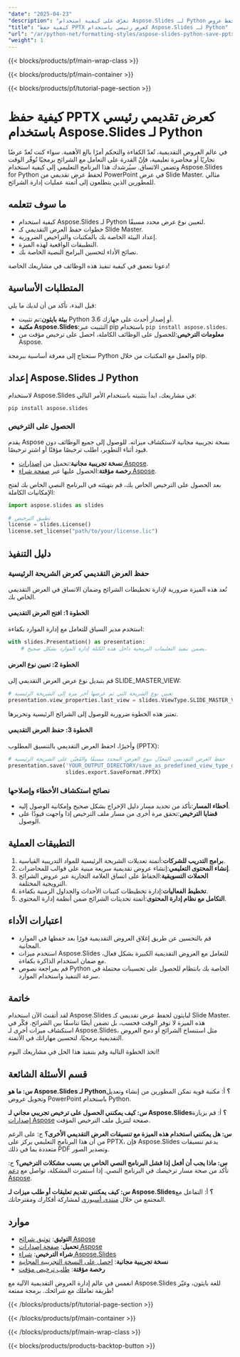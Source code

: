 ```yaml
---
"date": "2025-04-23"
"description": "تعرّف على كيفية استخدام Aspose.Slides لـ Python لحفظ عروض PowerPoint التقديمية في عرض Slide Master بكفاءة. مثالي لأتمتة إدارة الشرائح."
"title": "كيفية حفظ PPTX كعرض رئيسي باستخدام Aspose.Slides لـ Python"
"url": "/ar/python-net/formatting-styles/aspose-slides-python-save-pptx-slide-master/"
"weight": 1
---
```


{{< blocks/products/pf/main-wrap-class >}}

{{< blocks/products/pf/main-container >}}

{{< blocks/products/pf/tutorial-page-section >}}
# كيفية حفظ PPTX كعرض تقديمي رئيسي باستخدام Aspose.Slides لـ Python

في عالم العروض التقديمية، تُعدّ الكفاءة والتحكم أمرًا بالغ الأهمية. سواء كنت تُعدّ عرضًا تجاريًا أو محاضرة تعليمية، فإنّ القدرة على التعامل مع الشرائح برمجيًا تُوفّر الوقت وتضمن الاتساق. سيُرشدك هذا البرنامج التعليمي إلى كيفية استخدام Aspose.Slides for Python لحفظ عرض تقديمي من PowerPoint في عرض Slide Master. مثالي للمطورين الذين يتطلعون إلى أتمتة عمليات إدارة الشرائح.

## ما سوف تتعلمه
- كيفية استخدام Aspose.Slides لـ Python لتعيين نوع عرض محدد مسبقًا.
- خطوات حفظ العرض التقديمي كـ Slide Master.
- إعداد البيئة الخاصة بك بالمكتبات والتراخيص الضرورية.
- التطبيقات الواقعية لهذه الميزة.
- نصائح الأداء لتحسين البرامج النصية الخاصة بك.

دعونا نتعمق في كيفية تنفيذ هذه الوظائف في مشاريعك الخاصة!

## المتطلبات الأساسية
قبل البدء، تأكد من أن لديك ما يلي:
- **بيئة بايثون**:تم تثبيت Python 3.6 أو إصدار أحدث على جهازك.
- **مكتبة Aspose.Slides**:التثبيت عبر pip باستخدام `pip install aspose.slides`.
- **معلومات الترخيص**:للحصول على الوظائف الكاملة، احصل على ترخيص مؤقت من Aspose.

ستحتاج إلى معرفة أساسية ببرمجة Python والعمل مع المكتبات من خلال pip.

## إعداد Aspose.Slides لـ Python
لاستخدام Aspose.Slides في مشاريعك، ابدأ بتثبيته باستخدام الأمر التالي:

```bash
pip install aspose.slides
```

### الحصول على الترخيص
يقدم Aspose نسخة تجريبية مجانية لاستكشاف ميزاته. للوصول إلى جميع الوظائف دون قيود أثناء التطوير، اطلب ترخيصًا مؤقتًا أو اشترِ ترخيصًا.

- **نسخة تجريبية مجانية**:تحميل من [إصدارات Aspose](https://releases.aspose.com/slides/python-net/).
- **رخصة مؤقتة**:الحصول عليها عبر [صفحة شراء Aspose](https://purchase.aspose.com/temporary-license/).

بعد الحصول على الترخيص الخاص بك، قم بتهيئته في البرنامج النصي الخاص بك لفتح الإمكانيات الكاملة:

```python
import aspose.slides as slides

# تطبيق الترخيص
license = slides.License()
license.set_license("path/to/your/license.lic")
```

## دليل التنفيذ
### حفظ العرض التقديمي كعرض الشريحة الرئيسية
تُعد هذه الميزة ضرورية لإدارة تخطيطات الشرائح وضمان الاتساق في العرض التقديمي الخاص بك.

#### الخطوة 1: افتح العرض التقديمي
استخدم مدير السياق للتعامل مع إدارة الموارد بكفاءة:

```python
with slides.Presentation() as presentation:
    # يضمن تنفيذ التعليمات البرمجية داخل هذه الكتلة إدارة الموارد بشكل صحيح.
```

#### الخطوة 2: تعيين نوع العرض
قم بتبديل نوع عرض العرض التقديمي إلى SLIDE_MASTER_VIEW:

```python
# تعيين نوع الشريحة التي تم عرضها آخر مرة إلى الشريحة الرئيسية
presentation.view_properties.last_view = slides.ViewType.SLIDE_MASTER_VIEW
```
تعتبر هذه الخطوة ضرورية للوصول إلى الشرائح الرئيسية وتحريرها.

#### الخطوة 3: حفظ العرض التقديمي
وأخيرًا، احفظ العرض التقديمي بالتنسيق المطلوب (PPTX):

```python
# حفظ العرض التقديمي المعدّل بنوع العرض المحدد مسبقًا والمُعيّن على الشريحة الرئيسية
presentation.save('YOUR_OUTPUT_DIRECTORY/save_as_predefined_view_type_out.pptx', 
                  slides.export.SaveFormat.PPTX)
```

### نصائح استكشاف الأخطاء وإصلاحها
- **أخطاء المسار**:تأكد من تحديد مسار دليل الإخراج بشكل صحيح وإمكانية الوصول إليه.
- **قضايا الترخيص**:تحقق مرة أخرى من مسار ملف الترخيص إذا واجهت قيودًا على الوصول.

## التطبيقات العملية
1. **برامج التدريب للشركات**:أتمتة تعديلات الشريحة الرئيسية للمواد التدريبية القياسية.
2. **إنشاء المحتوى التعليمي**:إنشاء عروض تقديمية سريعة مبنية على قوالب للمحاضرات.
3. **الحملات التسويقية**:الحفاظ على اتساق العلامة التجارية عبر عروض الشرائح الترويجية المختلفة.
4. **تخطيط الفعاليات**:إدارة تخطيطات كتيبات الأحداث والجداول الزمنية بكفاءة.
5. **التكامل مع نظام إدارة المحتوى**:أتمتة تحديثات الشرائح ضمن أنظمة إدارة المحتوى.

## اعتبارات الأداء
- قم بالتحسين عن طريق إغلاق العروض التقديمية فورًا بعد حفظها في الموارد المجانية.
- استخدم ميزات Aspose.Slides للتعامل مع العروض التقديمية الكبيرة بشكل فعال، مع ضمان استخدام الذاكرة بكفاءة.
- قم بمراجعة نصوص Python الخاصة بك بانتظام للحصول على تحسينات محتملة في سرعة التنفيذ واستخدام الموارد.

## خاتمة
لقد أتقنتَ الآن استخدام Aspose.Slides لبايثون لحفظ عرض تقديمي كـ Slide Master. هذه الميزة لا توفر الوقت فحسب، بل تضمن أيضًا تناسقًا بين الشرائح. فكّر في استكشاف ميزات أخرى لـ Aspose.Slides، مثل استنساخ الشرائح أو دمج العروض التقديمية برمجيًا، لتحسين مهاراتك في الأتمتة.

اتخذ الخطوة التالية وقم بتنفيذ هذا الحل في مشاريعك اليوم!

## قسم الأسئلة الشائعة
**س: ما هو Aspose.Slides لـ Python؟**
أ: مكتبة قوية تمكن المطورين من إنشاء وتعديل وتحويل عروض PowerPoint باستخدام Python.

**س: كيف يمكنني الحصول على ترخيص تجريبي مجاني لـ Aspose.Slides؟**
أ: قم بزيارة [إصدارات Aspose](https://releases.aspose.com/slides/python-net/) صفحة لتنزيل ملف الترخيص المؤقت.

**س: هل يمكنني استخدام هذه الميزة مع تنسيقات العرض التقديمي الأخرى؟**
ج: على الرغم من أن هذا البرنامج التعليمي يركز على PPTX، فإن Aspose.Slides يدعم تنسيقات متعددة بما في ذلك PDF وتصدير الصور.

**س: ماذا يجب أن أفعل إذا فشل البرنامج النصي الخاص بي بسبب مشكلات الترخيص؟**
ج: تأكد من صحة مسار ترخيصك في البرنامج النصي. إذا استمرت المشكلة، تواصل مع [دعم Aspose](https://forum.aspose.com/c/slides/11).

**س: كيف يمكنني تقديم تعليقات أو طلب ميزات لـ Aspose.Slides؟**
أ: التفاعل مع المجتمع من خلال [منتدى أسبوزي](https://forum.aspose.com/c/slides/11) لمشاركة أفكارك ومقترحاتك.

## موارد
- **التوثيق**: [توثيق شرائح Aspose](https://reference.aspose.com/slides/python-net/)
- **تحميل**: [صفحة إصدارات Aspose](https://releases.aspose.com/slides/python-net/)
- **شراء الترخيص**: [شراء Aspose.Slides](https://purchase.aspose.com/buy)
- **نسخة تجريبية مجانية**: [احصل على النسخة التجريبية المجانية](https://releases.aspose.com/slides/python-net/)
- **رخصة مؤقتة**: [طلب ترخيص مؤقت](https://purchase.aspose.com/temporary-license/)

انغمس في عالم إدارة العروض التقديمية الآلية مع Aspose.Slides للغة بايثون، وغيّر طريقة تعاملك مع شرائحك. برمجة ممتعة!

{{< /blocks/products/pf/tutorial-page-section >}}

{{< /blocks/products/pf/main-container >}}

{{< /blocks/products/pf/main-wrap-class >}}

{{< blocks/products/products-backtop-button >}}